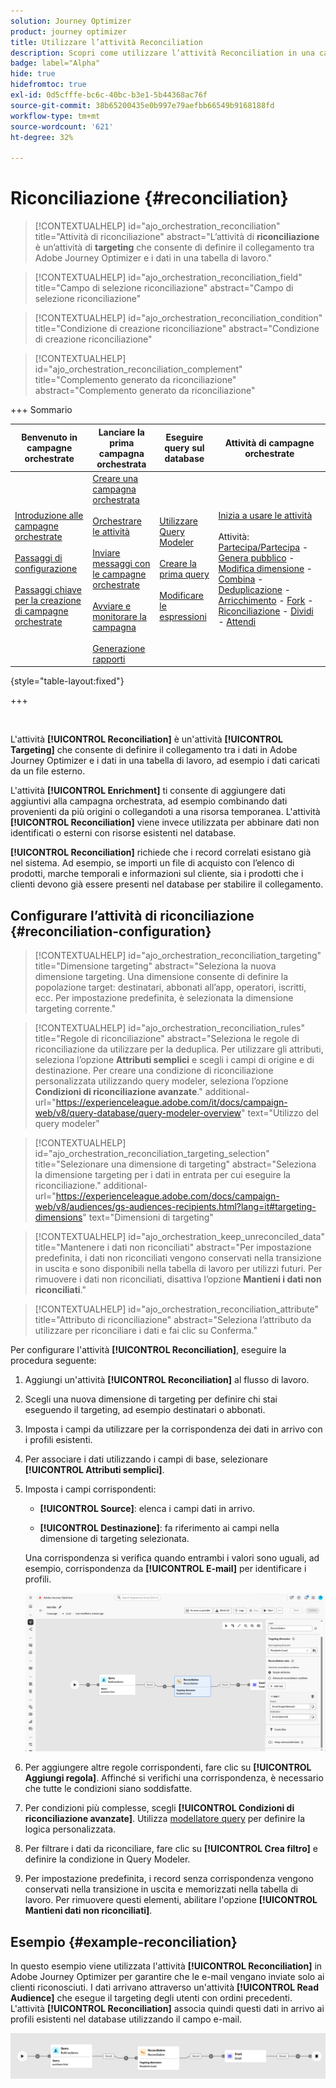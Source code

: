 ```yaml
---
solution: Journey Optimizer
product: journey optimizer
title: Utilizzare l’attività Reconciliation
description: Scopri come utilizzare l’attività Reconciliation in una campagna orchestrata
badge: label="Alpha"
hide: true
hidefromtoc: true
exl-id: 0d5cfffe-bc6c-40bc-b3e1-5b44368ac76f
source-git-commit: 38b65200435e0b997e79aefbb66549b9168188fd
workflow-type: tm+mt
source-wordcount: '621'
ht-degree: 32%

---
```


# Riconciliazione {#reconciliation}

>[!CONTEXTUALHELP]
>id="ajo_orchestration_reconciliation"
>title="Attività di riconciliazione"
>abstract="L’attività di **riconciliazione** è un’attività di **targeting** che consente di definire il collegamento tra Adobe Journey Optimizer e i dati in una tabella di lavoro."

>[!CONTEXTUALHELP]
>id="ajo_orchestration_reconciliation_field"
>title="Campo di selezione riconciliazione"
>abstract="Campo di selezione riconciliazione"

>[!CONTEXTUALHELP]
>id="ajo_orchestration_reconciliation_condition"
>title="Condizione di creazione riconciliazione"
>abstract="Condizione di creazione riconciliazione"

>[!CONTEXTUALHELP]
>id="ajo_orchestration_reconciliation_complement"
>title="Complemento generato da riconciliazione"
>abstract="Complemento generato da riconciliazione"

+++ Sommario

| Benvenuto in campagne orchestrate | Lanciare la prima campagna orchestrata | Eseguire query sul database | Attività di campagne orchestrate |
|---|---|---|---|
| [Introduzione alle campagne orchestrate](../gs-orchestrated-campaigns.md)<br/><br/>[Passaggi di configurazione](../configuration-steps.md)<br/><br/>[Passaggi chiave per la creazione di campagne orchestrate](../gs-campaign-creation.md) | [Creare una campagna orchestrata](../create-orchestrated-campaign.md)<br/><br/>[Orchestrare le attività](../orchestrate-activities.md)<br/><br/>[Inviare messaggi con le campagne orchestrate](../send-messages.md)<br/><br/>[Avviare e monitorare la campagna](../start-monitor-campaigns.md)<br/><br/>[Generazione rapporti](../reporting-campaigns.md) | [Utilizzare Query Modeler](../orchestrated-rule-builder.md)<br/><br/>[Creare la prima query](../build-query.md)<br/><br/>[Modificare le espressioni](../edit-expressions.md) | [Inizia a usare le attività](about-activities.md)<br/><br/>Attività:<br/>[Partecipa/Partecipa](and-join.md) - [Genera pubblico](build-audience.md) - [Modifica dimensione](change-dimension.md) - [Combina](combine.md) - [Deduplicazione](deduplication.md) - [Arricchimento](enrichment.md) - [Fork](fork.md) - [Riconciliazione](reconciliation.md) - [Dividi](split.md) - [Attendi](wait.md) |

{style="table-layout:fixed"}

+++

<br/>

L&#39;attività **[!UICONTROL Reconciliation]** è un&#39;attività **[!UICONTROL Targeting]** che consente di definire il collegamento tra i dati in Adobe Journey Optimizer e i dati in una tabella di lavoro, ad esempio i dati caricati da un file esterno.

L&#39;attività **[!UICONTROL Enrichment]** ti consente di aggiungere dati aggiuntivi alla campagna orchestrata, ad esempio combinando dati provenienti da più origini o collegandoti a una risorsa temporanea. L&#39;attività **[!UICONTROL Reconciliation]** viene invece utilizzata per abbinare dati non identificati o esterni con risorse esistenti nel database.

**[!UICONTROL Reconciliation]** richiede che i record correlati esistano già nel sistema. Ad esempio, se importi un file di acquisto con l’elenco di prodotti, marche temporali e informazioni sul cliente, sia i prodotti che i clienti devono già essere presenti nel database per stabilire il collegamento.

## Configurare l’attività di riconciliazione {#reconciliation-configuration}

>[!CONTEXTUALHELP]
>id="ajo_orchestration_reconciliation_targeting"
>title="Dimensione targeting"
>abstract="Seleziona la nuova dimensione targeting. Una dimensione consente di definire la popolazione target: destinatari, abbonati all’app, operatori, iscritti, ecc. Per impostazione predefinita, è selezionata la dimensione targeting corrente."

>[!CONTEXTUALHELP]
>id="ajo_orchestration_reconciliation_rules"
>title="Regole di riconciliazione"
>abstract="Seleziona le regole di riconciliazione da utilizzare per la deduplica. Per utilizzare gli attributi, seleziona l’opzione **Attributi semplici** e scegli i campi di origine e di destinazione. Per creare una condizione di riconciliazione personalizzata utilizzando query modeler, seleziona l’opzione **Condizioni di riconciliazione avanzate**."
>additional-url="https://experienceleague.adobe.com/it/docs/campaign-web/v8/query-database/query-modeler-overview" text="Utilizzo del query modeler"

>[!CONTEXTUALHELP]
>id="ajo_orchestration_reconciliation_targeting_selection"
>title="Selezionare una dimensione di targeting"
>abstract="Seleziona la dimensione targeting per i dati in entrata per cui eseguire la riconciliazione."
>additional-url="https://experienceleague.adobe.com/docs/campaign-web/v8/audiences/gs-audiences-recipients.html?lang=it#targeting-dimensions" text="Dimensioni di targeting"

>[!CONTEXTUALHELP]
>id="ajo_orchestration_keep_unreconciled_data"
>title="Mantenere i dati non riconciliati"
>abstract="Per impostazione predefinita, i dati non riconciliati vengono conservati nella transizione in uscita e sono disponibili nella tabella di lavoro per utilizzi futuri. Per rimuovere i dati non riconciliati, disattiva l’opzione **Mantieni i dati non riconciliati**."

>[!CONTEXTUALHELP]
>id="ajo_orchestration_reconciliation_attribute"
>title="Attributo di riconciliazione"
>abstract="Seleziona l’attributo da utilizzare per riconciliare i dati e fai clic su Conferma."

Per configurare l&#39;attività **[!UICONTROL Reconciliation]**, eseguire la procedura seguente:

1. Aggiungi un&#39;attività **[!UICONTROL Reconciliation]** al flusso di lavoro.

1. Scegli una nuova dimensione di targeting per definire chi stai eseguendo il targeting, ad esempio destinatari o abbonati.

1. Imposta i campi da utilizzare per la corrispondenza dei dati in arrivo con i profili esistenti.

1. Per associare i dati utilizzando i campi di base, selezionare **[!UICONTROL Attributi semplici]**.

1. Imposta i campi corrispondenti:

   * **[!UICONTROL Source]**: elenca i campi dati in arrivo.

   * **[!UICONTROL Destinazione]**: fa riferimento ai campi nella dimensione di targeting selezionata.

   Una corrispondenza si verifica quando entrambi i valori sono uguali, ad esempio, corrispondenza da **[!UICONTROL E-mail]** per identificare i profili.

   ![](../assets/workflow-reconciliation-criteria.png)

1. Per aggiungere altre regole corrispondenti, fare clic su **[!UICONTROL Aggiungi regola]**. Affinché si verifichi una corrispondenza, è necessario che tutte le condizioni siano soddisfatte.

1. Per condizioni più complesse, scegli **[!UICONTROL Condizioni di riconciliazione avanzate]**. Utilizza [modellatore query](../orchestrated-rule-builder.md) per definire la logica personalizzata.

1. Per filtrare i dati da riconciliare, fare clic su **[!UICONTROL Crea filtro]** e definire la condizione in Query Modeler.

1. Per impostazione predefinita, i record senza corrispondenza vengono conservati nella transizione in uscita e memorizzati nella tabella di lavoro. Per rimuovere questi elementi, abilitare l&#39;opzione **[!UICONTROL Mantieni dati non riconciliati]**.

## Esempio {#example-reconciliation}

In questo esempio viene utilizzata l&#39;attività **[!UICONTROL Reconciliation]** in Adobe Journey Optimizer per garantire che le e-mail vengano inviate solo ai clienti riconosciuti. I dati arrivano attraverso un&#39;attività **[!UICONTROL Read Audience]** che esegue il targeting degli utenti con ordini precedenti. L&#39;attività **[!UICONTROL Reconciliation]** associa quindi questi dati in arrivo ai profili esistenti nel database utilizzando il campo e-mail.

![](../assets/workflow-reconciliation-sample-1.0.png)
